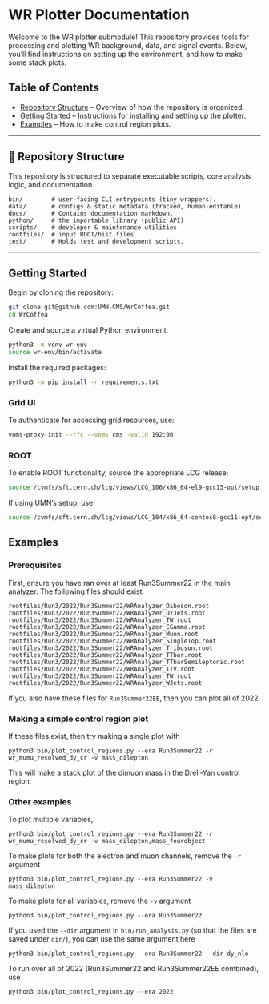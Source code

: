 # WR Plotter Documentation

Welcome to the WR plotter submodule! This repository provides tools for processing and plotting WR background, data, and signal events. Below, you’ll find instructions on setting up the environment, and how to make some stack plots.

## Table of Contents
- [Repository Structure](README.md#repository-structure) – Overview of how the repository is organized.
- [Getting Started](README.md#getting-started) – Instructions for installing and setting up the plotter.
- [Examples](README.md#examples) – How to make control region plots.
---

## 📂 Repository Structure
This repository is structured to separate executable scripts, core analysis logic, and documentation.

```
bin/        # user-facing CLI entrypoints (tiny wrappers).
data/       # configs & static metadata (tracked, human-editable)
docs/       # Contains documentation markdown.
python/     # the importable library (public API)
scripts/    # developer & maintenance utilities
rootfiles/  # input ROOT/hist files 
test/       # Holds test and development scripts.
```

---

## Getting Started
Begin by cloning the repository:
```bash
git clone git@github.com:UMN-CMS/WrCoffea.git
cd WrCoffea
```
Create and source a virtual Python environment:
```bash
python3 -m venv wr-env
source wr-env/bin/activate
```
Install the required packages:
```bash
python3 -m pip install -r requirements.txt
```

### Grid UI
To authenticate for accessing grid resources, use:
```bash
voms-proxy-init --rfc --voms cms -valid 192:00
```

### ROOT
To enable ROOT functionality, source the appropriate LCG release:
```bash
source /cvmfs/sft.cern.ch/lcg/views/LCG_106/x86_64-el9-gcc13-opt/setup.sh
```
If using UMN’s setup, use:
```bash
source /cvmfs/sft.cern.ch/lcg/views/LCG_104/x86_64-centos8-gcc11-opt/setup.sh
```

## Examples

### Prerequisites
First, ensure you have ran over at least Run3Summer22 in the main analyzer. The following files should exist:
```  
rootfiles/Run3/2022/Run3Summer22/WRAnalyzer_Diboson.root
rootfiles/Run3/2022/Run3Summer22/WRAnalyzer_DYJets.root
rootfiles/Run3/2022/Run3Summer22/WRAnalyzer_TW.root 
rootfiles/Run3/2022/Run3Summer22/WRAnalyzer_EGamma.root
rootfiles/Run3/2022/Run3Summer22/WRAnalyzer_Muon.root
rootfiles/Run3/2022/Run3Summer22/WRAnalyzer_SingleTop.root
rootfiles/Run3/2022/Run3Summer22/WRAnalyzer_Triboson.root
rootfiles/Run3/2022/Run3Summer22/WRAnalyzer_TTbar.root
rootfiles/Run3/2022/Run3Summer22/WRAnalyzer_TTbarSemileptonic.root
rootfiles/Run3/2022/Run3Summer22/WRAnalyzer_TTV.root
rootfiles/Run3/2022/Run3Summer22/WRAnalyzer_TW.root
rootfiles/Run3/2022/Run3Summer22/WRAnalyzer_WJets.root
```
If you also have these files for `Run3Summer22EE`, then you can plot all of 2022.

### Making a simple control region plot
If these files exist, then try making a single plot with 
```
python3 bin/plot_control_regions.py --era Run3Summer22 -r wr_mumu_resolved_dy_cr -v mass_dilepton
```
This will make a stack plot of the dimuon mass in the Drell-Yan control region.

### Other examples
To plot multiple variables,
```
python3 bin/plot_control_regions.py --era Run3Summer22 -r wr_mumu_resolved_dy_cr -v mass_dilepton,mass_fourobject
```

To make plots for both the electron and muon channels, remove the `-r` argument
```
python3 bin/plot_control_regions.py --era Run3Summer22 -v mass_dilepton
```

To make plots for all variables, remove the `-v` argument
```
python3 bin/plot_control_regions.py --era Run3Summer22
```

If you used the `--dir` argument in `bin/run_analysis.py` (so that the files are saved under `dir/`), you can use the same argument here
```
python3 bin/plot_control_regions.py --era Run3Summer22 --dir dy_nlo
```

To run over all of 2022 (Run3Summer22 and Run3Summer22EE combined), use
```
python3 bin/plot_control_regions.py --era 2022
```
